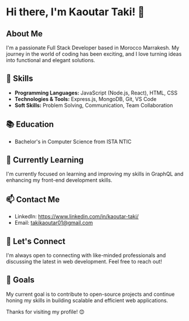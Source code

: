 # Hi there, I'm Kaoutar Taki! 👋

## About Me

I'm a passionate Full Stack Developer based in Morocco Marrakesh. My journey in the world of coding has been exciting, and I love turning ideas into functional and elegant solutions.

## 🔧 Skills

- **Programming Languages:** JavaScript (Node.js, React), HTML, CSS
- **Technologies & Tools:** Express.js, MongoDB, Git, VS Code
- **Soft Skills:** Problem Solving, Communication, Team Collaboration

## 📚 Education

- Bachelor's in Computer Science from ISTA NTIC

## 🌱 Currently Learning

I'm currently focused on learning and improving my skills in GraphQL and enhancing my front-end development skills.

## 📫 Contact Me

- LinkedIn: https://www.linkedin.com/in/kaoutar-taki/
- Email: takikaoutar01@gmail.com

## 💬 Let's Connect

I'm always open to connecting with like-minded professionals and discussing the latest in web development. Feel free to reach out!

## 🎯 Goals

My current goal is to contribute to open-source projects and continue honing my skills in building scalable and efficient web applications.

Thanks for visiting my profile! 😊
